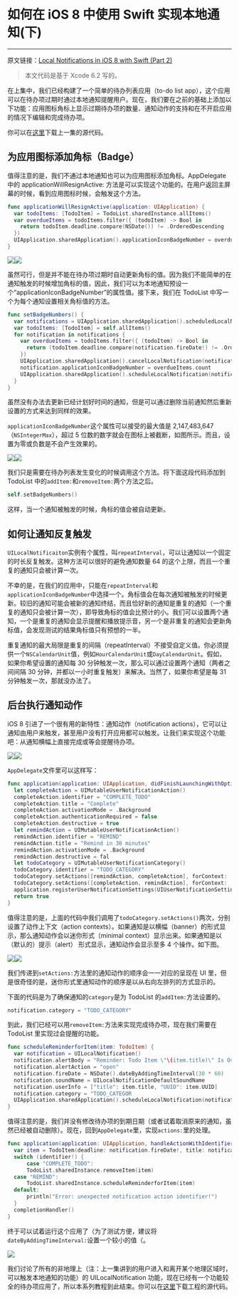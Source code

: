 # 如何在 iOS 8 中使用 Swift 实现本地通知(下)

---
原文链接：[Local Notifications in iOS 8 with Swift (Part 2)](http://jamesonquave.com/blog/local-notifications-in-ios-8-with-swift-part-2/)

> 本文代码是基于 Xcode 6.2 写的。

在上集中，我们已经构建了一个简单的待办列表应用（to-do list app），这个应用可以在待办项过期时通过本地通知提醒用户。现在，我们要在之前的基础上添加以下功能：应用图标角标上显示过期待办项的数量、通知动作的支持和在不开启应用的情况下编辑和完成待办项。

你可以在[这里](https://github.com/jasonbnewell/LocalNotificationTutorials/tree/part1_simplified)下载上一集的源代码。

<!--more-->

## 为应用图标添加角标（Badge）

值得注意的是，我们不通过本地通知也可以为应用图标添加角标。AppDelegate 中的 applicationWillResignActive: 方法是可以实现这个功能的。在用户返回主屏幕的时候，看到应用图标时候，会触发这个方法。

```swift
func applicationWillResignActive(application: UIApplication) {
  var todoItems: [TodoItem] = TodoList.sharedInstance.allItems()
  var overdueItems = todoItems.filter({ (todoItem) -> Bool in
    return todoItem.deadline.compare(NSDate()) != .OrderedDescending
  })
  UIApplication.sharedApplication().applicationIconBadgeNumber = overdueItems.count
}
```

![](http://jamesonquave.com/blog/wp-content/uploads/iOS-Simulator-Screen-Shot-Feb-4-2015-10.31.14-PM.png)![](http://jamesonquave.com/blog/wp-content/uploads/iOS-Simulator-Screen-Shot-Feb-4-2015-11.51.25-PM.png)

虽然可行，但是并不能在待办项过期时自动更新角标的值。因为我们不能简单的在通知触发的时候增加角标的值，因此，我们可以为本地通知预设一个“applicationIconBadgeNumber”的属性值。接下来，我们在 TodoList 中写一个为每个通知设置相关角标值的方法。

```swift
func setBadgeNumbers() {
  var notifications = UIApplication.sharedApplication().scheduledLocalNotifications as! [UILocalNotification]
  var todoItems: [TodoItem] = self.allItems()
  for notification in notifications {
    var overdueItems = todoItems.filter({ (todoItem) -> Bool in
      return (todoItem.deadline.compare(notification.fireDate!) != .OrderedDescending)
    })
    UIApplication.sharedApplication().cancelLocalNotification(notification) 
    notification.applicationIconBadgeNumber = overdueItems.count
    UIApplication.sharedApplication().scheduleLocalNotification(notification)
  }
}
```

虽然没有办法去更新已经计划好时间的通知，但是可以通过删除当前通知然后重新设置的方式来达到同样的效果。

`applicationIconBadgeNumber`这个属性可以接受的最大值是 2,147,483,647（`NSIntegerMax`），超过 5 位数的数字就会在图标上被截断，如图所示。而且，设置为零或负数是不会产生效果的。

![](http://jamesonquave.com/blog/wp-content/uploads/Screen-Shot-2015-02-04-at-11.38.14-PM.png)![](http://jamesonquave.com/blog/wp-content/uploads/Screen-Shot-2015-02-04-at-11.38.14-PM.png)

我们只是需要在待办列表发生变化的时候调用这个方法。将下面这段代码添加到 TodoList 中的`addItem:`和`removeItem:`两个方法之后。

```swift
self.setBadgeNumbers()
```

这样，当一个通知被触发的时候，角标的值会被自动更新。

## 如何让通知反复触发

`UILocalNotificaiton`实例有个属性，叫`repeatInterval`，可以让通知以一个固定的时长反复触发。这种方法可以很好的避免通知数量 64 的这个上限，而且一个重复的通知只会被计算一次。

不幸的是，在我们的应用中，只能在`repeatInterval`和`applicationIconBadgeNumber`中选择一个。角标值会在每次通知被触发的时候更新。较旧的通知可能会被新的通知终结，而且恰好新的通知是重复的通知（一个重复的通知只会被计算一次），即导致角标的值会比预计的小。我们可以设置两个通知，一个是重复的通知会显示提醒和播放提示音，另一个是非重复的通知会更新角标值，会发现测试的结果角标值只有预想的一半。

重复通知的最大局限是重复的间隔（repeatInterval）不接受自定义值。你必须提供一个`NSCalendarUnit`值，例如`HourCalendarUnit`或`DayCalendarUnit`。假如，如果你希望设置的通知每 30 分钟触发一次，那么可以通过设置两个通知（两者之间间隔 30 分钟，并都以一小时重复触发）来解决。当然了，如果你希望是每 31 分钟触发一次，那就没办法了。

## 后台执行通知动作

iOS 8 引进了一个很有用的新特性：通知动作（notification actions），它可以让通知由用户来触发，甚至用户没有打开应用都可以触发。让我们来实现这个功能吧：从通知横幅上直接完成或等会提醒待办项。

![](http://jamesonquave.com/blog/wp-content/uploads/iOS-Simulator-Screen-Shot-Feb-6-2015-12.43.34-AM.png)![](http://jamesonquave.com/blog/wp-content/uploads/iOS-Simulator-Screen-Shot-Feb-6-2015-12.43.37-AM.png)

`AppDelegate`文件里可以这样写：

```swift
func application(application: UIApplication, didFinishLaunchingWithOptions launchOptions: [NSObject: AnyObject]?) -> Bool {
  let completeAction = UIMutableUserNotificationAction()
  completeAction.identifier = "COMPLETE_TODO"
  completeAction.title = "Complete"
  completeAction.activationMode = .Background
  completeAction.authenticationRequired = false
  completeAction.destructive = true
  let remindAction = UIMutableUserNotificationAction()
  remindAction.identifier = "REMIND"
  remindAction.title = "Remind in 30 minutes"
  remindAction.activationMode = .Background
  remindAction.destructive = fal  
  let todoCategory = UIMutableUserNotificationCategory()
  todoCategory.identifier = "TODO_CATEGORY"
  todoCategory.setActions([remindAction, completeAction], forContext: .Default)
  todoCategory.setActions([completeAction, remindAction], forContext: .Minimal)
  application.registerUserNotificationSettings(UIUserNotificationSettings(forTypes: .Alert | .Badge | .Sou  categories: NSSet(array: [todoCategory])))
  return true
}
```

值得注意的是，上面的代码中我们调用了`todoCategory.setActions()`两次，分别设置了动作上下文（action contexts）。如果通知是以横幅（banner）的形式显示，那么通知动作会以迷你形式（minimal context）显示出来。如果通知是以（默认的）提示（alert） 形式显示，通知动作会显示至多 4 个操作。如下图。

![](http://jamesonquave.com/blog/wp-content/uploads/iOS-Simulator-Screen-Shot-Feb-6-2015-12.41.20-AM.png)![](http://jamesonquave.com/blog/wp-content/uploads/iOS-Simulator-Screen-Shot-Feb-6-2015-12.06.33-AM.png)

我们传递到`setActions:`方法里的通知动作的顺序会一一对应的呈现在 UI 里，但是很奇怪的是，迷你形式里通知动作的顺序是以从右向左排列的方式显示的。

下面的代码是为了确保通知的`category`是为 TodoList 的`addItem:`方法设置的。

```swift
notification.category = "TODO_CATEGORY"
```

到此，我们已经可以用`removeItem:`方法来实现完成待办项，现在我们需要在 TodoList 里实现过会提醒的功能。

```swift
func scheduleReminderforItem(item: TodoItem) {
  var notification = UILocalNotification()
  notification.alertBody = "Reminder: Todo Item \"\(item.title)\" Is Overdue"
  notification.alertAction = "open"
  notification.fireDate = NSDate().dateByAddingTimeInterval(30 * 60)
  notification.soundName = UILocalNotificationDefaultSoundName
  notification.userInfo = ["title": item.title, "UUID": item.UUID]
  notification.category = "TODO_CATEGOR  
  UIApplication.sharedApplication().scheduleLocalNotification(notification)
}
```

值得注意的是，我们并没有修改待办项的到期日期（或者试着取消原来的通知，虽然已经被自动删除）。现在，回到`AppDelegate`里，实现`actions:`里的处理。

```swift
func application(application: UIApplication, handleActionWithIdentifier identifier: String?, forLocalNotification notification: UILocalNotification, completionHandler: () -> Void) {
  var item = TodoItem(deadline: notification.fireDate!, title: notification.userInfo!["title"] as String, UU  notification.userInfo!["UUID"] as String!)
  switch (identifier!) {
      case "COMPLETE_TODO":
      TodoList.sharedInstance.removeItem(item)
  case "REMIND":
      TodoList.sharedInstance.scheduleReminderforItem(item)
  default:
      println("Error: unexpected notification action identifier!")
  }
  completionHandler()
}
```

终于可以试着运行这个应用了（为了测试方便，建议将`dateByAddingTimeInterval:`设置一个较小的值（。

![](http://jamesonquave.com/blog/wp-content/uploads/iOS-Simulator-Screen-Shot-Feb-6-2015-1.25.36-AM.png)

我们讨论了所有的非地理上（注：上一集讲到的用户进入和离开某个地理区域时，可以触发本地通知的功能）的 UILocalNotification 功能，现在已经有一个功能较全的待办项应用了，所以本系列教程到此结束。你可以在[这里](https://github.com/jasonbnewell/LocalNotificationTutorials/tree/part2_simplified)下载工程的源代码。
